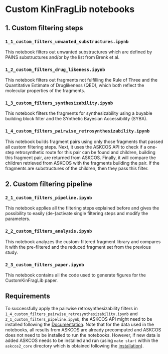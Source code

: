 # Custom KinFragLib notebooks
## 1. Custom filtering steps
### `1_1_custom_filters_unwanted_substructures.ipynb`
This notebook filters out unwanted substructures which are defined by PAINS
substructures and/or by the list from Brenk et al.
### `1_2_custom_filters_drug_likeness.ipynb`
This notebook filters out fragments not fulfilling the Rule of Three and the Quantitative Estimate
of Druglikeness (QED), which both reflect the molecular properties of the fragments.
### `1_3_custom_filters_synthesizability.ipynb`
This notebook filters the fragments for synthesizability using a buyable building block
filter and the SYnthetic Bayesian Accessibility (SYBA).
### `1_4_custom_filters_pairwise_retrosynthesizability.ipynb`
This notebook builds fragment pairs using only those fragments that passed all custom filtering steps.
Next, it uses the ASKCOS API to check if a one-step retrosynthetic route for this pair can be found and children, building this fragment pair, are returned from ASKCOS.
Finally, it will compare the children retrieved from ASKCOS with the fragments building the pair. If the fragments are
substructures of the children, then they pass this filter.
## 2. Custom filtering pipeline
### `2_1_custom_filters_pipeline.ipynb`
This notebook applies all the filtering steps explained before and gives the possibility to easily (de-)activate
single filtering steps and modify the parameters.
### `2_2_custom_filters_analysis.ipynb`
This notebook analyzes the custom-filtered fragment library and compares it with the pre-filtered and the reduced fragment set from the previous study.
### `2_3_custom_filters_paper.ipynb` 
This notebook contains all the code used to generate figures for the CustomKinFragLib paper. 
## Requirements
To successfully apply the pairwise retrosynthesizability filters in `1_4_custom_filters_pairwise_retrosynthesizability.ipynb` and `2_1_custom_filters_pipeline.ipynb`, the ASKCOS API might need to be installed following the [Documentation](https://askcos-docs.mit.edu/guide/1-Introduction/1.1-Introduction.html). Note that for the data used in the notebooks, all results from ASKCOS are already precomputed and ASKCOS does not need to be installed to run the notebooks. However, if new data is added ASKCOS needs to be installed and run (using `make start` within the `askcos2_core` directory which is obtained following the [installation](https://askcos-docs.mit.edu/guide/1-Introduction/1.1-Introduction.html)).
